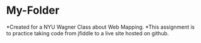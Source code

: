 # My-Folder

*Created for a NYU Wagner Class about Web Mapping. 
*This assignment is to practice taking code from jfiddle to a live site hosted on github. 
